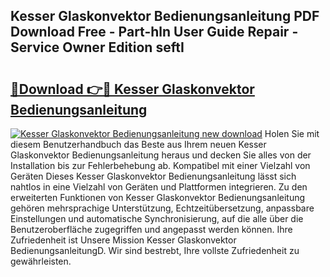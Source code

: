 ## Kesser Glaskonvektor Bedienungsanleitung PDF Download Free - Part-hln User Guide Repair - Service Owner Edition seftI

# <h2><a href="http://df50cl.blite.top/?on=Kesser+Glaskonvektor+Bedienungsanleitung">🔗Download 👉🔴 Kesser Glaskonvektor Bedienungsanleitung</a></h2>

[![Kesser Glaskonvektor Bedienungsanleitung new download](https://i.imgur.com/lujVjoI.png)](http://df50cl.blite.top/?on=Kesser+Glaskonvektor+Bedienungsanleitung)
Holen Sie mit diesem Benutzerhandbuch das Beste aus Ihrem neuen Kesser Glaskonvektor Bedienungsanleitung heraus und decken Sie alles von der Installation bis zur Fehlerbehebung ab. Kompatibel mit einer Vielzahl von Geräten Dieses Kesser Glaskonvektor Bedienungsanleitung lässt sich nahtlos in eine Vielzahl von Geräten und Plattformen integrieren. Zu den erweiterten Funktionen von Kesser Glaskonvektor Bedienungsanleitung gehören mehrsprachige Unterstützung, Echtzeitübersetzung, anpassbare Einstellungen und automatische Synchronisierung, auf die alle über die Benutzeroberfläche zugegriffen und angepasst werden können. Ihre Zufriedenheit ist Unsere Mission Kesser Glaskonvektor BedienungsanleitungD. Wir sind bestrebt, Ihre vollste Zufriedenheit zu gewährleisten.
